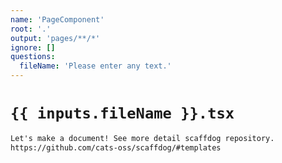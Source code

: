```yaml
---
name: 'PageComponent'
root: '.'
output: 'pages/**/*'
ignore: []
questions:
  fileName: 'Please enter any text.'
---
```


# `{{ inputs.fileName }}.tsx`

```markdown
Let's make a document! See more detail scaffdog repository.
https://github.com/cats-oss/scaffdog/#templates
```
